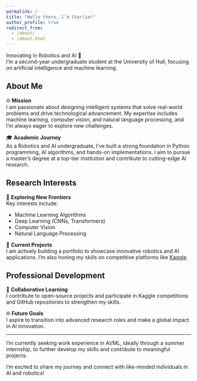 ```yaml
---
permalink: /
title: "Hello there, I’m Charlie!"
author_profile: true
redirect_from: 
  - /about/
  - /about.html
---
```


Innovating in Robotics and AI 🤖  
I’m a second-year undergraduate student at the University of Hull, focusing on artificial intelligence and machine learning.

## About Me

🌐 **Mission**  
I am passionate about designing intelligent systems that solve real-world problems and drive technological advancement. My expertise includes machine learning, computer vision, and natural language processing, and I’m always eager to explore new challenges.

🎓 **Academic Journey**  
As a Robotics and AI undergraduate, I’ve built a strong foundation in Python programming, AI algorithms, and hands-on implementations. I aim to pursue a master’s degree at a top-tier institution and contribute to cutting-edge AI research.
## Research Interests

🧬 **Exploring New Frontiers**  
Key interests include:
- Machine Learning Algorithms
- Deep Learning (CNNs, Transformers)
- Computer Vision
- Natural Language Processing

🔧 **Current Projects**  
I am actively building a portfolio to showcase innovative robotics and AI applications. I’m also honing my skills on competitive platforms like [Kaggle](https://www.kaggle.com).

## Professional Development

🎨 **Collaborative Learning**  
I contribute to open-source projects and participate in Kaggle competitions and GitHub repositories to strengthen my skills.

🌐 **Future Goals**  
I aspire to transition into advanced research roles and make a global impact in AI innovation.

---

I’m currently seeking work experience in AI/ML, ideally through a summer internship, to further develop my skills and contribute to meaningful projects.

I’m excited to share my journey and connect with like-minded individuals in AI and robotics!
